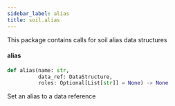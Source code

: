 ```yaml
---
sidebar_label: alias
title: soil.alias
---
```


This package contains calls for soil alias data structures

#### alias

```python
def alias(name: str,
          data_ref: DataStructure,
          roles: Optional[List[str]] = None) -> None
```

Set an alias to a data reference

